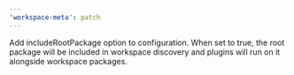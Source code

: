 ```yaml
---
'workspace-meta': patch
---
```


Add includeRootPackage option to configuration. When set to true, the root package will be included in workspace discovery and plugins will run on it alongside workspace packages.